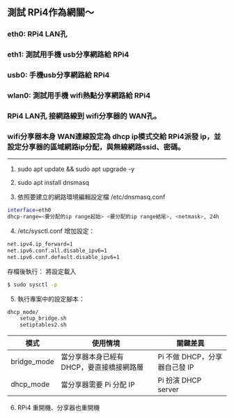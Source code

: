 ## 測試 RPi4作為網關～
### eth0: RPi4 LAN孔 
### eth1: 測試用手機 usb分享網路給 RPi4
### usb0: 手機usb分享網路給 RPi4
### wlan0: 測試用手機 wifi熱點分享網路給 RPi4

### RPi4 LAN孔 接網路線到 wifi分享器的 WAN孔。
### wifi分享器本身 WAN連線設定為 dhcp ip模式交給 RPi4派發 ip，並設定分享器的區域網路ip分配，與無線網路ssid、密碼。

---
1. sudo apt update && sudo apt upgrade -y

2. sudo apt install dnsmasq

3. 依照要建立的網路環境編輯設定檔 /etc/dnsmasq.conf
```bash
interface=eth0
dhcp-range=<要分配的ip range起始> <要分配的ip range結尾>, <netmask>, 24h
```
4. /etc/sysctl.conf 增加設定：
```bash
net.ipv4.ip_forward=1
net.ipv6.conf.all.disable_ipv6=1
net.ipv6.conf.default.disable_ipv6=1
```
存檔後執行： 將設定載入
```bash
$ sudo sysctl -p
```

5. 執行專案中的設定腳本： 
```bash
dhcp_mode/
    setup_bridge.sh
    setiptables2.sh
```
|模式|使用情境|關鍵差異|
| --- | --- | --- |
| bridge_mode |	當分享器本身已經有 DHCP，要直接橋接網路層 | Pi 不做 DHCP，分享器自己發 IP|
| dhcp_mode | 當分享器需要 Pi 分配 IP | Pi 扮演 DHCP server |

6. RPi4 重開機、分享器也重開機

 
